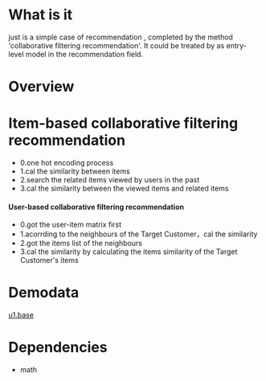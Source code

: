 # What is it
just is a simple case of recommendation , completed by the method 'collaborative filtering recommendation'. It could be treated by as entry-level model in the recommendation field.

# Overview
#### 
# Item-based collaborative filtering recommendation
- 0.one hot encoding process
- 1.cal the similarity between items
- 2.search the related items viewed by users in the past 
- 3.cal the similarity between the viewed items and related items

#### User-based collaborative filtering recommendation
- 0.got the user-item matrix first
- 1.acorrding to the neighbours of the Target Customer，cal the similarity
- 2.got the items list of the neighbours 
- 3.cal the similarity by calculating the items similarity of the Target Customer's items 

# Demodata
[u1.base](https://github.com/sladesha/machine_learning/tree/master/data)

# Dependencies
- math
